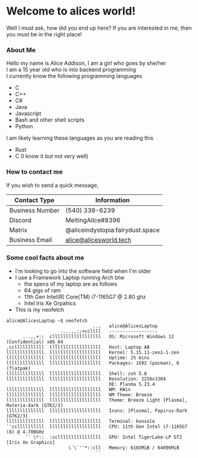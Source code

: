 # Welcome to alices world!

Well I must ask, how did you end up here? If you are interested in me, then you must be in the right place!

### About Me
Hello my name is Alice Addison, I am a girl who goes by she/her <br>
I am a 15 year old who is into backend programming <br>
I currently know the following programming languages 
- C
- C++
- C#
- Java
- Javascript
- Bash and other shell scripts
- Python 

I am likely learning these languages as you are reading this
- Rust
- C (I know it but not very well)

### How to contact me
If you wish to send a quick message,


| Contact Type                     | Information                      |
|----------------------------------|----------------------------------|
| Business Number                  | (540) 339-6239                   |
| Discord                          | MeltingAilce#8396                |
| Matrix                           | @aliceindystopia:fairydust.space |
| Business Email                   | alice@alicesworld.tech           |

### Some cool facts about me
* I'm looking to go into the software field when I'm older
* I use a Framework Laptop running Arch btw
  * the specs of my laptop are as follows
  * 64 gigs of ram 
  * 11th Gen Intel(R) Core(TM) i7-1165G7 @ 2.80 ghz
  * Intel Iris Xe Grpahics
* This is my neofetch

```
alice@AlicesLaptop ~$ neofetch
                                ..,   alice@AlicesLaptop 
                    ....,,:;+ccllll   ------------------ 
      ...,,+:;  cllllllllllllllllll   OS: Microsoft Windows 12 (Confidential) x86_64 
,cclllllllllll  lllllllllllllllllll   Host: Laptop AB 
llllllllllllll  lllllllllllllllllll   Kernel: 5.15.11-zen1-1-zen 
llllllllllllll  lllllllllllllllllll   Uptime: 25 mins 
llllllllllllll  lllllllllllllllllll   Packages: 1692 (pacman), 6 (flatpak) 
llllllllllllll  lllllllllllllllllll   Shell: zsh 5.8 
llllllllllllll  lllllllllllllllllll   Resolution: 2256x1504 
                                      DE: Plasma 5.23.4 
llllllllllllll  lllllllllllllllllll   WM: KWin 
llllllllllllll  lllllllllllllllllll   WM Theme: Breeze 
llllllllllllll  lllllllllllllllllll   Theme: Breeze Light [Plasma], Materia-dark [GTK2/3] 
llllllllllllll  lllllllllllllllllll   Icons: [Plasma], Papirus-Dark [GTK2/3] 
llllllllllllll  lllllllllllllllllll   Terminal: konsole 
`'ccllllllllll  lllllllllllllllllll   CPU: 11th Gen Intel i7-1165G7 (8) @ 4.700GHz 
       `' \*::  :ccllllllllllllllll   GPU: Intel TigerLake-LP GT2 [Iris Xe Graphics] 
                       \`\`''*::cll   Memory: 6103MiB / 64096MiB 
                                 ``
                                                              
                                                              
```

<style>
#downloads {
  display: none 
}
</style>
